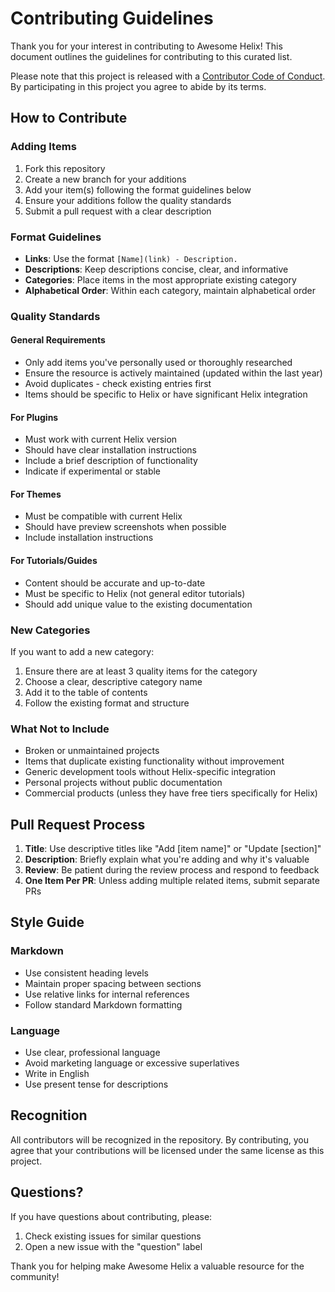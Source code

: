 # Contributing Guidelines

Thank you for your interest in contributing to Awesome Helix! This document outlines the guidelines for contributing to this curated list.

Please note that this project is released with a
[Contributor Code of Conduct](code-of-conduct.md). By participating in this
project you agree to abide by its terms.

## How to Contribute

### Adding Items

1. Fork this repository
2. Create a new branch for your additions
3. Add your item(s) following the format guidelines below
4. Ensure your additions follow the quality standards
5. Submit a pull request with a clear description

### Format Guidelines

- **Links**: Use the format `[Name](link) - Description.`
- **Descriptions**: Keep descriptions concise, clear, and informative
- **Categories**: Place items in the most appropriate existing category
- **Alphabetical Order**: Within each category, maintain alphabetical order

### Quality Standards

#### General Requirements

- Only add items you've personally used or thoroughly researched
- Ensure the resource is actively maintained (updated within the last year)
- Avoid duplicates - check existing entries first
- Items should be specific to Helix or have significant Helix integration

#### For Plugins

- Must work with current Helix version
- Should have clear installation instructions
- Include a brief description of functionality
- Indicate if experimental or stable

#### For Themes

- Must be compatible with current Helix
- Should have preview screenshots when possible
- Include installation instructions

#### For Tutorials/Guides

- Content should be accurate and up-to-date
- Must be specific to Helix (not general editor tutorials)
- Should add unique value to the existing documentation

### New Categories

If you want to add a new category:

1. Ensure there are at least 3 quality items for the category
2. Choose a clear, descriptive category name
3. Add it to the table of contents
4. Follow the existing format and structure

### What Not to Include

- Broken or unmaintained projects
- Items that duplicate existing functionality without improvement
- Generic development tools without Helix-specific integration
- Personal projects without public documentation
- Commercial products (unless they have free tiers specifically for Helix)

## Pull Request Process

1. **Title**: Use descriptive titles like "Add [item name]" or "Update [section]"
2. **Description**: Briefly explain what you're adding and why it's valuable
3. **Review**: Be patient during the review process and respond to feedback
4. **One Item Per PR**: Unless adding multiple related items, submit separate PRs

## Style Guide

### Markdown

- Use consistent heading levels
- Maintain proper spacing between sections
- Use relative links for internal references
- Follow standard Markdown formatting

### Language

- Use clear, professional language
- Avoid marketing language or excessive superlatives
- Write in English
- Use present tense for descriptions

## Recognition

All contributors will be recognized in the repository. By contributing, you agree that your contributions will be licensed under the same license as this project.

## Questions?

If you have questions about contributing, please:

1. Check existing issues for similar questions
2. Open a new issue with the "question" label

Thank you for helping make Awesome Helix a valuable resource for the community!

